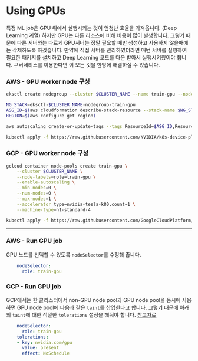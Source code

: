 # Using GPUs

특정 ML job은 GPU 위에서 실행시키는 것이 엄청난 효율을 가져옵니다. (Deep Learning 계열) 하지만 GPU는 다른 리소스에 비해 비용이 많이 발생합니다. 
그렇기 때문에 다른 서버와는 다르게 GPU서버는 정말 필요할 때만 생성하고 사용하지 않을때에는 삭제하도록 하겠습니다. 만약에 직접 서버를 관리하였더라면 매번 서버를 실행하여 필요한 패키지를 설치하고 
Deep Learning 코드를 다운 받아서 실행시켜줬어야 합니다. 쿠버네티스를 이용한다면 이 모든 것을 한방에 해결하실 수 있습니다.



### AWS - GPU worker node 구성
```bash
eksctl create nodegroup --cluster $CLUSTER_NAME --name train-gpu --nodes-min 0 --nodes-max 1 --nodes 0 --node-labels "role=train-gpu" --node-type p3.2xlarge --asg-access

NG_STACK=eksctl-$CLUSTER_NAME-nodegroup-train-gpu
ASG_ID=$(aws cloudformation describe-stack-resource --stack-name $NG_STACK --logical-resource-id NodeGroup --query StackResourceDetail.PhysicalResourceId --output text)
REGION=$(aws configure get region)

aws autoscaling create-or-update-tags --tags ResourceId=$ASG_ID,ResourceType=auto-scaling-group,Key=k8s.io/cluster-autoscaler/node-template/label/role,Value=train-gpu,PropagateAtLaunch=true

kubectl apply -f https://raw.githubusercontent.com/NVIDIA/k8s-device-plugin/v1.11/nvidia-device-plugin.yml
```

### GCP - GPU worker node 구성

```bash
gcloud container node-pools create train-gpu \
    --cluster $CLUSTER_NAME \
    --node-labels=role=train-gpu \
    --enable-autoscaling \
    --min-nodes=0 \
    --num-nodes=0 \
    --max-nodes=1 \
    --accelerator type=nvidia-tesla-k80,count=1 \
    --machine-type=n1-standard-4

kubectl apply -f https://raw.githubusercontent.com/GoogleCloudPlatform/container-engine-accelerators/stable/nvidia-driver-installer/cos/daemonset-preloaded.yaml
```

---

### AWS - Run GPU job

GPU 노드를 선택할 수 있도록 `nodeSelector`를 수정해 줍니다.

```yaml
    nodeSelector:
      role: train-gpu
```

### GCP - Run GPU job

GCP에서는 한 클러스터에서 non-GPU node pool과 GPU node pool을 동시에 사용하면 GPU node pool에 다음과 같은 `taint`를 삽입한다고 합니다. 그렇기 때문에 아래의 `taint`에 대한 적절한 `tolerations` 설정을 해줘야 합니다.
[참고자료](https://cloud.google.com/kubernetes-engine/docs/how-to/gpus#create)

```yaml
    nodeSelector:
      role: train-gpu
    tolerations:
    - key: nvidia.com/gpu
      value: present
      effect: NoSchedule
```
